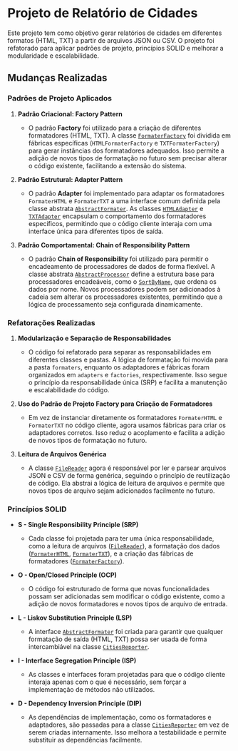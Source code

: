 # Projeto de Relatório de Cidades

Este projeto tem como objetivo gerar relatórios de cidades em diferentes formatos (HTML, TXT) a partir de arquivos JSON ou CSV. O projeto foi refatorado para aplicar padrões de projeto, princípios SOLID e melhorar a modularidade e escalabilidade.

## Mudanças Realizadas

### Padrões de Projeto Aplicados

1. **Padrão Criacional: Factory Pattern**
   - O padrão **Factory** foi utilizado para a criação de diferentes formatadores (HTML, TXT). A classe [`FormaterFactory`](./src/formaters/FormaterFactory.js) foi dividida em fábricas específicas (`HTMLFormaterFactory` e `TXTFormaterFactory`) para gerar instâncias dos formatadores adequados. Isso permite a adição de novos tipos de formatação no futuro sem precisar alterar o código existente, facilitando a extensão do sistema.
   
2. **Padrão Estrutural: Adapter Pattern**
   - O padrão **Adapter** foi implementado para adaptar os formatadores `FormaterHTML` e `FormaterTXT` a uma interface comum definida pela classe abstrata [`AbstractFormater`](./src/formaters/AbstractFormater.js). As classes [`HTMLAdapter`](./src/adapters/HTMLAdapter.js) e [`TXTAdapter`](./src/adapters/TXTAdapter.js) encapsulam o comportamento dos formatadores específicos, permitindo que o código cliente interaja com uma interface única para diferentes tipos de saída.
   
3. **Padrão Comportamental: Chain of Responsibility Pattern**
   - O padrão **Chain of Responsibility** foi utilizado para permitir o encadeamento de processadores de dados de forma flexível. A classe abstrata [`AbstractProcessor`](./src/processors/AbstractProcessor.js) define a estrutura base para processadores encadeáveis, como o [`SortByName`](./src/processors/Filter.js), que ordena os dados por nome. Novos processadores podem ser adicionados à cadeia sem alterar os processadores existentes, permitindo que a lógica de processamento seja configurada dinamicamente.

### Refatorações Realizadas

1. **Modularização e Separação de Responsabilidades**
   - O código foi refatorado para separar as responsabilidades em diferentes classes e pastas. A lógica de formatação foi movida para a pasta `formaters`, enquanto os adaptadores e fábricas foram organizados em `adapters` e `factories`, respectivamente. Isso segue o princípio da responsabilidade única (SRP) e facilita a manutenção e escalabilidade do código.

2. **Uso do Padrão de Projeto Factory para Criação de Formatadores**
   - Em vez de instanciar diretamente os formatadores `FormaterHTML` e `FormaterTXT` no código cliente, agora usamos fábricas para criar os adaptadores corretos. Isso reduz o acoplamento e facilita a adição de novos tipos de formatação no futuro.

3. **Leitura de Arquivos Genérica**
   - A classe [`FileReader`](./src/FileReader.js) agora é responsável por ler e parsear arquivos JSON e CSV de forma genérica, seguindo o princípio de reutilização de código. Ela abstrai a lógica de leitura de arquivos e permite que novos tipos de arquivo sejam adicionados facilmente no futuro.

### Princípios SOLID

- **S - Single Responsibility Principle (SRP)**
  - Cada classe foi projetada para ter uma única responsabilidade, como a leitura de arquivos ([`FileReader`](./src/FileReader.js)), a formatação dos dados ([`FormaterHTML`](./src/formaters/FormaterHTML.js), [`FormaterTXT`](./src/formaters/FormaterTXT.js)), e a criação das fábricas de formatadores ([`FormaterFactory`](./src/formaters/FormaterFactory.js)).

- **O - Open/Closed Principle (OCP)**
  - O código foi estruturado de forma que novas funcionalidades possam ser adicionadas sem modificar o código existente, como a adição de novos formatadores e novos tipos de arquivo de entrada.

- **L - Liskov Substitution Principle (LSP)**
  - A interface [`AbstractFormater`](./src/formaters/AbstractFormater.js) foi criada para garantir que qualquer formatação de saída (HTML, TXT) possa ser usada de forma intercambiável na classe [`CitiesReporter`](./src/CitiesReporter.js).

- **I - Interface Segregation Principle (ISP)**
  - As classes e interfaces foram projetadas para que o código cliente interaja apenas com o que é necessário, sem forçar a implementação de métodos não utilizados.

- **D - Dependency Inversion Principle (DIP)**
  - As dependências de implementação, como os formatadores e adaptadores, são passadas para a classe [`CitiesReporter`](./src/CitiesReporter.js) em vez de serem criadas internamente. Isso melhora a testabilidade e permite substituir as dependências facilmente.
